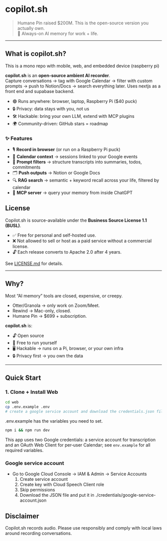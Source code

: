 
# copilot.sh

> Humane Pin raised $200M. This is the open-source version you actually own.  
> 🪩 Always-on AI memory for work + life.

---

## What is copilot.sh?

This is a mono repo with mobile, web, and embedded device  (raspberry pi)

**copilot.sh** is an **open-source ambient AI recorder**.  
Capture conversations → tag with Google Calendar → filter with custom prompts → push to Notion/Docs → search everything later. Uses nextjs as a front end and supabase backend.

- 🟢 Runs anywhere: browser, laptop, Raspberry Pi ($40 puck)  
- 🔒 Privacy: data stays with you, not us  
- 🛠 Hackable: bring your own LLM, extend with MCP plugins  
- 🌍 Community-driven: GitHub stars = roadmap  

### ✨ Features
- 🎙️ **Record in browser** (or run on a Raspberry Pi puck)  
- 📅 **Calendar context** → sessions linked to your Google events  
- 🧹 **Prompt filters** → structure transcripts into summaries, todos, commitments  
- 🗂️ **Push outputs** → Notion or Google Docs  
- 🔍 **RAG search** → semantic + keyword recall across your life, filtered by calendar  
- 🔌 **MCP server** → query your memory from inside ChatGPT  

## License

Copilot.sh is source-available under the **Business Source License 1.1 (BUSL)**.  
- ✅ Free for personal and self-hosted use.  
- ❌ Not allowed to sell or host as a paid service without a commercial license.  
- 🔓 Each release converts to Apache 2.0 after 4 years.  

See [LICENSE.md](./LICENSE.md) for details.


---

## Why?

Most “AI memory” tools are closed, expensive, or creepy.  
- Otter/Granola → only work on Zoom/Meet.  
- Rewind → Mac-only, closed.  
- Humane Pin → $699 + subscription.  

**copilot.sh** is:  
- 🔓 Open source  
- 💸 Free to run yourself  
- 🖥️ Hackable → runs on a Pi, browser, or your own infra  
- 🔒 Privacy first → you own the data  

---

## Quick Start

### 1. Clone + Install Web

```bash
cd web
cp .env.example .env
# create a google service account and download the credentials.json file into ./credentials/google.json
```

.env.example has the variables you need to set.

```bash
npm i && npm run dev 
```


This app uses two Google credentials: a service account for transcription and an OAuth Web Client for per‑user Calendar; see `env.example` for all required variables.



### Google service account 
- Go to Google Cloud Console -> IAM & Admin -> Service Accounts 
  1. Create service account 
  2. Create key with Cloud Speech Client role 
  3. Skip permissions 
  4. Download the JSON file and put it in ./credentials/google-service-account.json

## Disclaimer

Copilot.sh records audio. Please use responsibly and comply with local laws around recording conversations.
